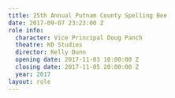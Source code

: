```yaml
---
title: 25th Annual Putnam County Spelling Bee
date: 2017-09-07 23:23:00 Z
role info:
  character: Vice Principal Doug Panch
  theatre: KD Studios
  director: Kelly Dunn
  opening date: 2017-11-03 10:00:00 Z
  closing date: 2017-11-05 20:00:00 Z
  year: 2017
layout: role
---
```


